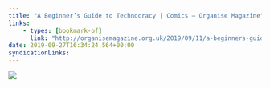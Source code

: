 ```yaml
---
title: "A Beginner’s Guide to Technocracy | Comics – Organise Magazine"
links:
    - types: [bookmark-of]
      link: "http://organisemagazine.org.uk/2019/09/11/a-beginners-guide-to-technocracy-comics/"
date: 2019-09-27T16:34:24.564+00:00
syndicationLinks:
---
```


![](/uploads/Beginners-Guide-to-Technocracy.png)

